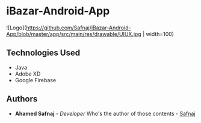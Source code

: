 # iBazar-Android-App
![Logo](https://github.com/Safnaj/iBazar-Android-App/blob/master/app/src/main/res/drawable/UIUX.jpg  | width=100)

## Technologies Used
* Java
* Adobe XD
* Google Firebase

## Authors

* **Ahamed Safnaj** - *Developer* Who's the author of those contents - [Safnaj](https://ahamedsafnaj.blogspot.com)
